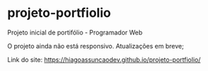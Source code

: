 # projeto-portfiolio
 Projeto inicial de portifólio - Programador Web

 O projeto ainda não está responsivo. Atualizações em breve;
 
Link do site: https://hiagoassuncaodev.github.io/projeto-portfiolio/
